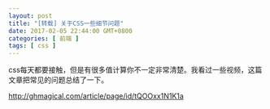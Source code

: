 ```yaml
---
layout: post
title: "[转载] 关于CSS一些细节问题"
date: 2017-02-05 22:44:00 GMT+0800
categories: [ 前端 ]
tags: [ css ]
---
```


css每天都要接触，但是有很多值计算你不一定非常清楚。我看过一些视频，这篇文章把常见的问题总结了一下。

<!-- more -->

http://ghmagical.com/article/page/id/tQOOxx1N1K1a

